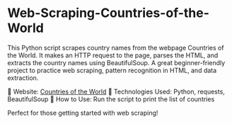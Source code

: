 # Web-Scraping-Countries-of-the-World
This Python script scrapes country names from the webpage Countries of the World. It makes an HTTP request to the page, parses the HTML, and extracts the country names using BeautifulSoup. A great beginner-friendly project to practice web scraping, pattern recognition in HTML, and data extraction.

🔹 Website: [Countries of the World](https://www.scrapethissite.com/pages/simple/)
🔹 Technologies Used: Python, requests, BeautifulSoup
🔹 How to Use: Run the script to print the list of countries

Perfect for those getting started with web scraping!
